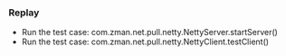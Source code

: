 ### Replay
* Run the test case: com.zman.net.pull.netty.NettyServer.startServer()
* Run the test case: com.zman.net.pull.netty.NettyClient.testClient()
